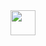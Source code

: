 <img src="https://cdn.jsdelivr.net/gh/devicons/devicon/icons/javascript/javascript-original.svg" width="40" height="40"/>
